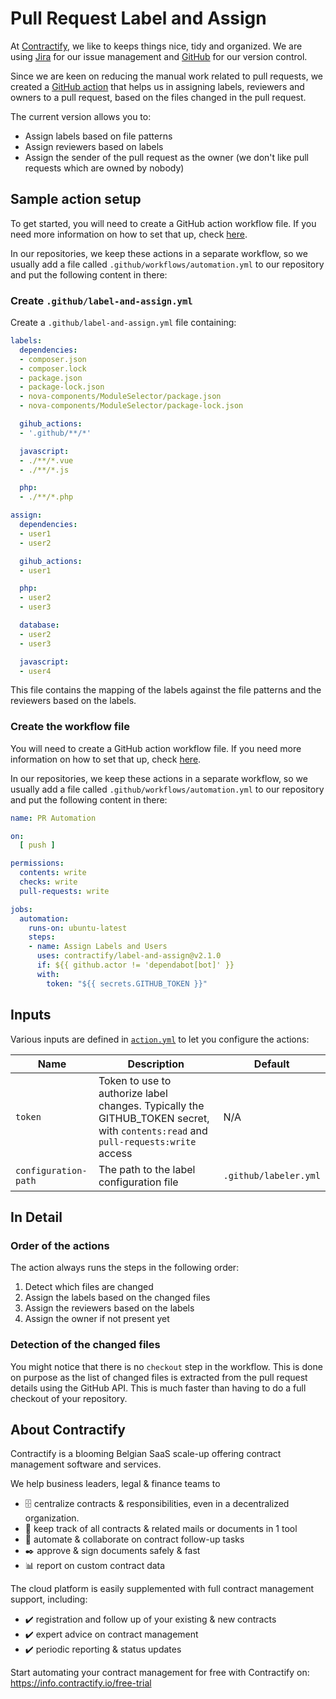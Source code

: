 # Pull Request Label and Assign

At [Contractify](https://contractify.io), we like to keeps things nice, tidy and
organized. We are using [Jira](https://www.atlassian.com/nl/software/jira) for
our issue management and [GitHub](https://www.github.com) for our version control.

Since we are keen on reducing the manual work related to pull requests, we
created a [GitHub action](https://github.com/features/actions) that helps us in
assigning labels, reviewers and owners to a pull request, based on the files
changed in the pull request.

The current version allows you to:

- Assign labels based on file patterns
- Assign reviewers based on labels
- Assign the sender of the pull request as the owner (we don't like pull
  requests which are owned by nobody)

## Sample action setup

To get started, you will need to create a GitHub action workflow file. If you
need more information on how to set that up, check
[here](https://docs.github.com/en/actions/quickstart).

In our repositories, we keep these actions in a separate workflow, so we usually
add a file called `.github/workflows/automation.yml` to our repository and put
the following content in there:

### Create `.github/label-and-assign.yml`

Create a `.github/label-and-assign.yml` file containing:

```yaml
labels:
  dependencies:
  - composer.json
  - composer.lock
  - package.json
  - package-lock.json
  - nova-components/ModuleSelector/package.json
  - nova-components/ModuleSelector/package-lock.json

  gihub_actions:
  - '.github/**/*'

  javascript:
  - ./**/*.vue
  - ./**/*.js

  php:
  - ./**/*.php

assign:
  dependencies:
  - user1
  - user2

  gihub_actions:
  - user1

  php:
  - user2
  - user3

  database:
  - user2
  - user3

  javascript:
  - user4
```

This file contains the mapping of the labels against the file patterns and the
reviewers based on the labels.

### Create the workflow file

You will need to create a GitHub action workflow file. If you
need more information on how to set that up, check
[here](https://docs.github.com/en/actions/quickstart).

In our repositories, we keep these actions in a separate workflow, so we usually
add a file called `.github/workflows/automation.yml` to our repository and put
the following content in there:


```yaml
name: PR Automation

on:
  [ push ]

permissions:
  contents: write
  checks: write
  pull-requests: write

jobs:
  automation:
    runs-on: ubuntu-latest
    steps:
    - name: Assign Labels and Users
      uses: contractify/label-and-assign@v2.1.0
      if: ${{ github.actor != 'dependabot[bot]' }}
      with:
        token: "${{ secrets.GITHUB_TOKEN }}"
```

## Inputs

Various inputs are defined in [`action.yml`](action.yml) to let you configure the actions:

| Name | Description | Default |
| - | - | - |
| `token` | Token to use to authorize label changes. Typically the GITHUB_TOKEN secret, with `contents:read` and `pull-requests:write` access | N/A |
| `configuration-path` | The path to the label configuration file | `.github/labeler.yml` |

## In Detail

### Order of the actions

The action always runs the steps in the following order:

1. Detect which files are changed
2. Assign the labels based on the changed files
3. Assign the reviewers based on the labels
4. Assign the owner if not present yet

### Detection of the changed files

You might notice that there is no `checkout` step in the workflow. This is done
on purpose as the list of changed files is extracted from the pull request
details using the GitHub API. This is much faster than having to do a full
checkout of your repository.

## About Contractify

Contractify is a blooming Belgian SaaS scale-up offering contract management software and services.

We help business leaders, legal & finance teams to
- 🗄️ centralize contracts & responsibilities, even in a decentralized organization.
- 📝 keep track of all contracts & related mails or documents in 1 tool
- 🔔 automate & collaborate on contract follow-up tasks
- ✒️ approve & sign documents safely & fast
- 📊 report on custom contract data

The cloud platform is easily supplemented with full contract management support, including:
- ✔️ registration and follow up of your existing & new contracts
- ✔️ expert advice on contract management
- ✔️ periodic reporting & status updates

Start automating your contract management for free with Contractify on:
https://info.contractify.io/free-trial
